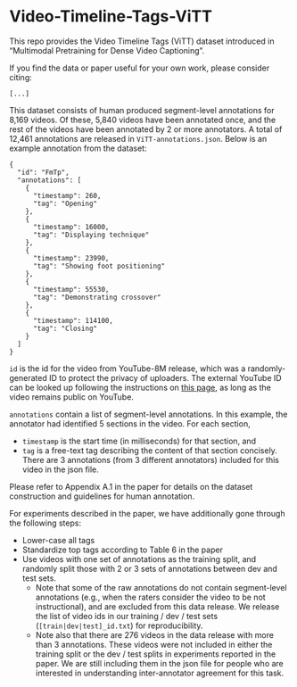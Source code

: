 # Video-Timeline-Tags-ViTT
This repo provides the Video Timeline Tags (ViTT) dataset introduced in “Multimodal Pretraining for Dense Video Captioning”.  

If you find the data or paper useful for your own work, please consider citing:

```
[...]
```

This dataset consists of human produced segment-level annotations for 8,169 videos.  Of these, 5,840 videos have been annotated once, and the rest of the videos have been annotated by 2 or more annotators.  A total of 12,461 annotations are released in ```ViTT-annotations.json```.  Below is an example annotation from the dataset:
```
{
  "id": "FmTp",
  "annotations": [
    {
      "timestamp": 260,
      "tag": "Opening"
    },
    {
      "timestamp": 16000,
      "tag": "Displaying technique"
    },
    {
      "timestamp": 23990,
      "tag": "Showing foot positioning"
    },
    {
      "timestamp": 55530,
      "tag": "Demonstrating crossover"
    },
    {
      "timestamp": 114100,
      "tag": "Closing"
    }
  ]
}
```

```id``` is the id for the video from YouTube-8M release, which was a randomly-generated ID to protect the privacy of uploaders.  The external YouTube ID can be looked up following the instructions on [this page](http://research.google.com/youtube8m/video_id_conversion.html), as long as the video remains public on YouTube. 
  
```annotations``` contain a list of segment-level annotations.  In this example, the annotator had identified 5 sections in the video.  For each section, 
- ```timestamp``` is the start time (in milliseconds) for that section, and 
- ```tag``` is a free-text tag describing the content of that section concisely.  There are 3 annotations (from 3 different annotators) included for this video in the json file.

Please refer to Appendix A.1 in the paper for details on the dataset construction and guidelines for human annotation.

For experiments described in the paper, we have additionally gone through the following steps:
- Lower-case all tags
- Standardize top tags according to Table 6 in the paper
- Use videos with one set of annotations as the training split, and randomly split those with 2 or 3 sets of annotations between dev and test sets.  
  - Note that some of the raw annotations do not contain segment-level annotations (e.g., when the raters consider the video to be not instructional), and are excluded from this data release.  We release the list of video ids in our training / dev / test sets (```[train|dev|test]_id.txt```) for reproducibility.  
  - Note also that there are 276 videos in the data release with more than 3 annotations.  These videos were not included in either the training split or the dev / test splits in experiments reported in the paper.  We are still including them in the json file for people who are interested in understanding inter-annotator agreement for this task.
